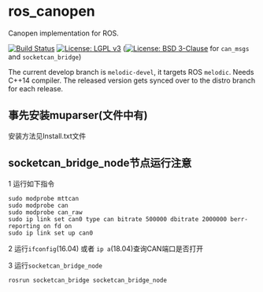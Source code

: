 ros_canopen
===========

Canopen implementation for ROS.

[![Build Status](https://travis-ci.com/ros-industrial/ros_canopen.svg?branch=melodic-devel)](https://travis-ci.com/ros-industrial/ros_canopen)
[![License: LGPL v3](https://img.shields.io/badge/License-LGPL%20v3-blue.svg)](https://www.gnu.org/licenses/lgpl-3.0)
([![License: BSD 3-Clause](https://img.shields.io/badge/License-BSD%203--Clause-blue.svg)](https://opensource.org/licenses/BSD-3-Clause) for `can_msgs` and `socketcan_bridge`)

The current develop branch is `melodic-devel`, it targets ROS `melodic`. Needs C++14 compiler.
The released version gets synced over to the distro branch for each release.

## 事先安装muparser(文件中有)
安装方法见Install.txt文件

## socketcan_bridge_node节点运行注意
1 运行如下指令
```shell
sudo modprobe mttcan
sudo modprobe can
sudo modprobe can_raw
sudo ip link set can0 type can bitrate 500000 dbitrate 2000000 berr-reporting on fd on
sudo ip link set up can0
```
2 运行```ifconfig```(16.04) 或者 ```ip a```(18.04)查询CAN端口是否打开

3 运行```socketcan_bridge_node```
```shell
rosrun socketcan_bridge socketcan_bridge_node
```
